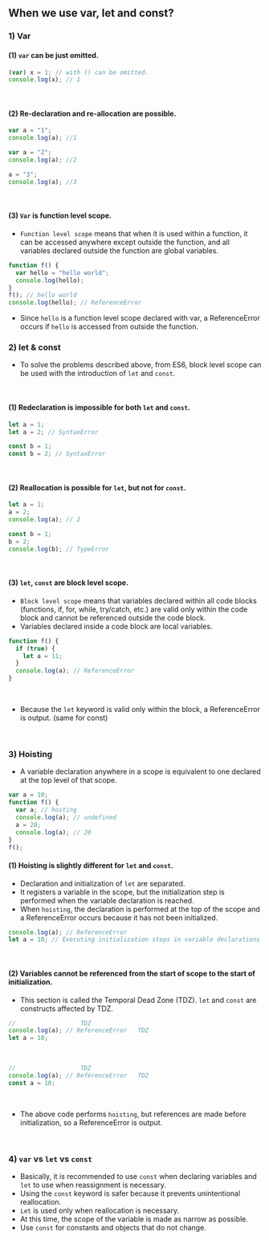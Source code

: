 ## When we use var, let and const?
### 1) Var
#### (1) ```var``` can be just omitted.
```javascript
(var) x = 1; // with () can be omitted.
console.log(x); // 1
```
<br>

#### (2) Re-declaration and re-allocation are possible.
```javascript
var a = "1";
console.log(a); //1

var a = "2";
console.log(a); //2

a = "3";
console.log(a); //3
```
<br>

#### (3) ```Var``` is function level scope.
* ```Function level scope``` means that when it is used within a function, it can be accessed anywhere except outside the function, and all variables declared outside the function are global variables.
```javascript
function f() {
  var hello = "hello world";
  console.log(hello);
}
f(); // hello world
console.log(hello); // ReferenceError
```
* Since ```hello``` is a function level scope declared with var, a ReferenceError occurs if ```hello``` is accessed from outside the function.

### 2) let & const
* To solve the problems described above, from ES6, block level scope can be used with the introduction of ```let``` and ```const```.
<br>

#### (1) Redeclaration is impossible for both ```let``` and ```const```.
```javascript
let a = 1;
let a = 2; // SyntaxError

const b = 1;
const b = 2; // SyntaxError
```
<br>

#### (2) Reallocation is possible for ```let```, but not for ```const```.
```javascript
let a = 1;
a = 2;
console.log(a); // 2

const b = 1;
b = 2;
console.log(b); // TypeError
```
<br>

#### (3) ```let```, ```const``` are block level scope.
* ```Block level scope``` means that variables declared within all code blocks (functions, if, for, while, try/catch, etc.) are valid only within the code block and cannot be referenced outside the code block.
* Variables declared inside a code block are local variables.
```javascript
function f() {
  if (true) {
    let a = 11;
  }
  console.log(a); // ReferenceError
}
```
<br>

* Because the ```let``` keyword is valid only within the block, a ReferenceError is output. (same for const)
<br>

### 3) Hoisting
* A variable declaration anywhere in a scope is equivalent to one declared at the top level of that scope.
```javascript
var a = 10;
function f() {
  var a; // hosting
  console.log(a); // undefined
  a = 20;
  console.log(a); // 20
}
f();
```

#### (1) Hoisting is slightly different for ```let``` and ```const```.
* Declaration and initialization of ```let``` are separated.
* It registers a variable in the scope, but the initialization step is performed when the variable declaration is reached.
* When ```hoisting```, the declaration is performed at the top of the scope and a ReferenceError occurs because it has not been initialized.
```javascript
console.log(a); // ReferenceError
let a = 10; // Executing initialization steps in variable declarations
```
<br>

#### (2) Variables cannot be referenced from the start of scope to the start of initialization.
* This section is called the Temporal Dead Zone (TDZ). ```let``` and ```const``` are constructs affected by TDZ.
```javascript
// 					TDZ
console.log(a); // ReferenceError	TDZ
let a = 10;
```
<br>

```javascript
// 					TDZ
console.log(a); // ReferenceError	TDZ
const a = 10;
```
<br>

* The above code performs ```hoisting```, but references are made before initialization, so a ReferenceError is output.
<br>

### 4) ```var``` vs ```let``` vs ```const```

* Basically, it is recommended to use ```const``` when declaring variables and ```let``` to use when reassignment is necessary.
* Using the ```const``` keyword is safer because it prevents unintentional reallocation.
* ```Let``` is used only when reallocation is necessary.
* At this time, the scope of the variable is made as narrow as possible.
* Use ```const``` for constants and objects that do not change.

